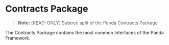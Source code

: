 # Contracts Package

> **Note:** [READ-ONLY] Subtree split of the Panda Contracts Package

The Contracts Package contains the most common Interfaces of the Panda Framework.
